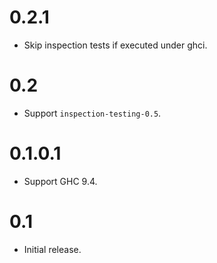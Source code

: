 # 0.2.1

* Skip inspection tests if executed under ghci.

# 0.2

* Support `inspection-testing-0.5`.

# 0.1.0.1

* Support GHC 9.4.

# 0.1

* Initial release.
